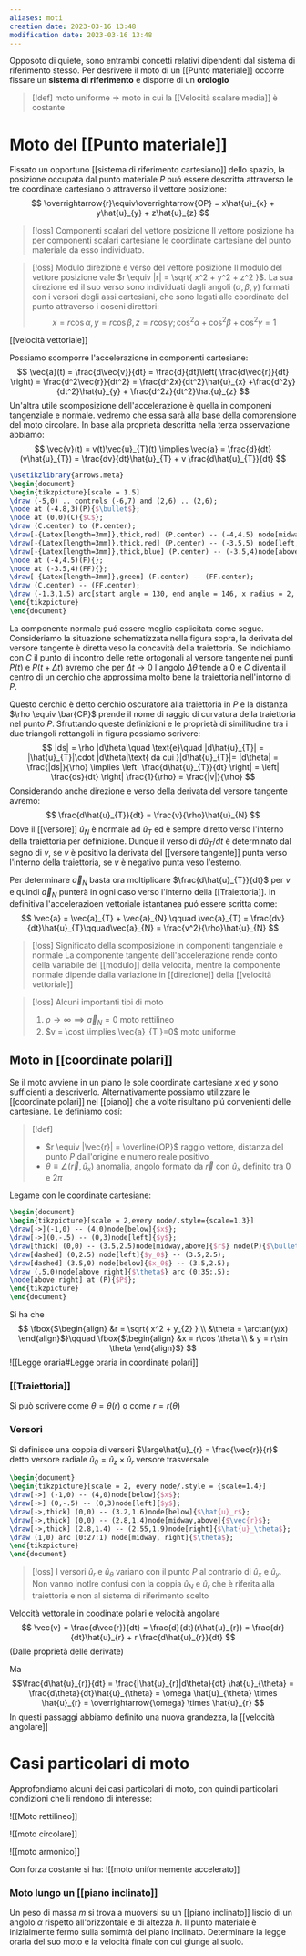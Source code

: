 ```yaml
---
aliases: moti
creation date: 2023-03-16 13:48
modification date: 2023-03-16 13:48
---
```


Opposoto di quiete, sono entrambi concetti relativi dipendenti dal sistema di riferimento stesso. Per desrivere il moto di un [[Punto materiale]] occorre fissare un **sistema di riferimento** e disporre di un **orologio**

>[!def]
>moto uniforme => moto in cui la [[Velocità scalare media]] è costante


# Moto del [[Punto materiale]]

Fissato un opportuno [[sistema di riferimento cartesiano]] dello spazio, la posizione occupata dal punto materiale $P$ puó essere descritta attraverso le tre coordinate cartesiano o attraverso il vettore posizione:
$$
 \overrightarrow{r}\equiv\overrightarrow{OP} = x\hat{u}_{x} + y\hat{u}_{y} + z\hat{u}_{z}
$$

>[!oss] Componenti scalari del vettore posizione
>Il vettore posizione ha per componenti scalari cartesiane le coordinate cartesiane del punto materiale da esso individuato.

>[!oss] Modulo direzione e verso del vettore posizione
>Il modulo del vettore posizione vale $r \equiv |r| = \sqrt{ x^2 + y^2 + z^2 }$.
>La sua direzione ed il suo verso sono individuati dagli angoli $(\alpha,\beta,\gamma)$ formati con i versori degli assi cartesiani, che sono legati alle coordinate del punto attraverso i coseni direttori:
> $$
> x = r\cos \alpha, y = r\cos \beta, z = r \cos \gamma; \cos^2 \alpha + \cos^2 \beta + \cos ^2 \gamma = 1
>$$

[[velocità vettoriale]]

Possiamo scomporre l'accelerazione in componenti cartesiane:
$$
\vec{a}(t) = \frac{d\vec{v}}{dt} = \frac{d}{dt}\left( \frac{d\vec{r}}{dt}  \right) = \frac{d^2\vec{r}}{dt^2} = \frac{d^2x}{dt^2}\hat{u}_{x} +\frac{d^2y}{dt^2}\hat{u}_{y} + \frac{d^2z}{dt^2}\hat{u}_{z}    
$$
Un'altra utile scomposizione dell'accelerazione è quella in componeni tangenziale e normale. vedremo che essa sarà alla base della comprensione del moto circolare.
In base alla proprietà descritta nella terza osservazione abbiamo:
$$
\vec{v}(t) = v(t)\vec{u}_{T}(t) \implies \vec{a} = \frac{d}{dt}(v\hat{u}_{T}) = \frac{dv}{dt}\hat{u}_{T} + v \frac{d\hat{u}_{T}}{dt} 
$$

```tikz
\usetikzlibrary{arrows.meta}
\begin{document}
\begin{tikzpicture}[scale = 1.5]
\draw (-5,0) .. controls (-6,7) and (2,6) .. (2,6);
\node at (-4.8,3)(P){$\bullet$};
\node at (0,0)(C){$C$};
\draw (C.center) to (P.center);
\draw[-{Latex[length=3mm]},thick,red] (P.center) -- (-4,4.5) node[midway,left,color=black](F){$\large\hat{u}_T(t)$};
\draw[-{Latex[length=3mm]},thick,red] (P.center) -- (-3.5,5) node[left,color=black]{$\large\hat{u}_T(t + \Delta t)$};
\draw[-{Latex[length=3mm]},thick,blue] (P.center) -- (-3.5,4)node[above right]{$\Delta \hat{u}_T (t)$};
\node at (-4,4.5)(F){};
\node at (-3.5,4)(FF){};
\draw[-{Latex[length=3mm]},green] (F.center) -- (FF.center);
\draw (C.center) -- (FF.center);
\draw (-1.3,1.5) arc[start angle = 130, end angle = 146, x radius = 2, y radius = 2] node[midway, above left]{$\Delta \theta$};
\end{tikzpicture}
\end{document}
```


La componente normale puó essere meglio esplicitata come segue. Consideriamo la situazione schematizzata nella figura sopra, la derivata del versore tangente è diretta veso la concavità della traiettoria. Se indichiamo con $C$ il punto di incontro delle rette ortogonali al versore tangente nei punti $P(t)$ e $P(t + \Delta t)$ avremo che per $\Delta t \to 0$ l'angolo $\Delta \theta$ tende a 0 e $C$ diventa il centro di un cerchio che approssima molto bene la traiettoria nell'intorno di $P$.

Questo cerchio è detto cerchio oscuratore alla traiettoria in $P$ e la distanza $\rho \equiv \bar{CP}$ prende il nome di raggio di curvatura della traiettoria nel punto $P$.
Sfruttando queste definizioni e le proprietà di similitudine tra i due triangoli rettangoli in figura possiamo scrivere:
$$
|ds| = \rho |d\theta|\quad \text{e}\quad |d\hat{u}_{T}| = |\hat{u}_{T}|\cdot |d\theta|\text{ da cui }|d\hat{u}_{T}|= |d\theta| = \frac{|ds|}{\rho} \implies \left| \frac{d\hat{u}_{T}}{dt} \right| = \left| \frac{ds}{dt}  \right| \frac{1}{\rho} = \frac{|v|}{\rho}
$$
Considerando anche direzione e verso della derivata del versore tangente avremo:
$$
\frac{d\hat{u}_{T}}{dt} = \frac{v}{\rho}\hat{u}_{N}
$$
Dove il [[versore]] $\hat{u}_{N}$ è normale ad $\hat{u}_{T}$ ed è sempre diretto verso l'interno della traiettoria per definizione. Dunque il verso di $d\hat{u}_{T}/dt$ è determinato dal segno di $v$, se $v$ è positivo la derivata del [[versore tangente]] punta verso l'interno della traiettoria, se $v$ è negativo punta veso l'esterno.

Per determinare $\vec{a}_{N}$ basta ora moltiplicare $\frac{d\hat{u}_{T}}{dt}$ per $v$ e quindi $\vec{a}_{N}$ punterà in ogni caso verso l'interno della [[Traiettoria]]. In definitiva l'accelerazioen vettoriale istantanea puó essere scritta come:
$$
\vec{a} = \vec{a}_{T} + \vec{a}_{N} \qquad \vec{a}_{T} = \frac{dv}{dt}\hat{u}_{T}\qquad\vec{a}_{N} = \frac{v^2}{\rho}\hat{u}_{N} 
$$
>[!oss] Significato della scomposizione in componenti tangenziale e normale
>La componente tangente dell'accelerazione rende conto della variabile del [[modulo]] della velocità, mentre la componente normale dipende dalla variazione in [[direzione]] della [[velocità vettoriale]]

>[!oss] Alcuni importanti tipi di moto
>
> 1. $\rho \to \infty \implies \vec{a}_{N} = 0$ moto rettilineo
> 2. $v = \cost \implies \vec{a}_{T }=0$ moto uniforme

## Moto in [[coordinate polari]]
Se il moto avviene in un piano le sole coordinate cartesiane $x$ ed $y$ sono sufficienti a descriverlo. Alternativamente possiamo utilizzare le [[coordinate polari]] nel [[piano]] che a volte risultano piú convenienti delle cartesiane.
Le definiamo cosí:
>[!def]
>- $r \equiv |\vec{r}| = \overline{OP}$ raggio vettore, distanza del punto $P$ dall'origine e numero reale positivo
>- $\theta \equiv \angle(\vec{r},\hat{u}_{x})$ anomalia, angolo formato da $\vec{r}$ con $\hat{u}_{x}$ definito tra 0 e $2\pi$

Legame con le coordinate cartesiane:

```tikz
\begin{document}
\begin{tikzpicture}[scale = 2,every node/.style={scale=1.3}]
\draw[->](-1,0) -- (4,0)node[below]{$x$};
\draw[->](0,-.5) -- (0,3)node[left]{$y$};
\draw[thick] (0,0) -- (3.5,2.5)node[midway,above]{$r$} node(P){$\bullet$};
\draw[dashed] (0,2.5) node[left]{$y_0$} -- (3.5,2.5);
\draw[dashed] (3.5,0) node[below]{$x_0$} -- (3.5,2.5);
\draw (.5,0)node[above right]{$\theta$} arc (0:35:.5); 
\node[above right] at (P){$P$};
\end{tikzpicture}
\end{document}
```

Si ha che
$$
\fbox{$\begin{align}
&r = \sqrt{ x^2 + y_{2} } \\
&\theta = \arctan(y/x)
\end{align}$}\qquad \fbox{$\begin{align}
&x = r\cos \theta \\
 & y = r\sin \theta
\end{align}$}
$$
![[Legge oraria#Legge oraria in coordinate polari]]

### [[Traiettoria]]
Si può scrivere come
$\theta = \theta(r)$ o come $r = r(\theta)$

### Versori
Si definisce una coppia di versori
$\large\hat{u}_{r} = \frac{\vec{r}}{r}$ detto versore radiale
$\hat{u}_{\theta} = \hat{u}_{z} \times \hat{u}_{r}$ versore trasversale

```tikz
\begin{document}
\begin{tikzpicture}[scale = 2, every node/.style = {scale=1.4}]
\draw[->] (-1,0) -- (4,0)node[below]{$x$};
\draw[->] (0,-.5) -- (0,3)node[left]{$y$};
\draw[->,thick] (0,0) -- (3.2,1.6)node[below]{$\hat{u}_r$};
\draw[->,thick] (0,0) -- (2.8,1.4)node[midway,above]{$\vec{r}$};
\draw[->,thick] (2.8,1.4) -- (2.55,1.9)node[right]{$\hat{u}_\theta$};
\draw (1,0) arc (0:27:1) node[midway, right]{$\theta$};
\end{tikzpicture}
\end{document}
```
>[!oss]
>I versori $\hat{u}_{r}$ e $\hat{u}_{\theta}$ variano con il punto $P$ al contrario di $\hat{u}_{x}$ e $\hat{u}_{y}$. Non vanno inotlre confusi con la coppia $\hat{u}_{N}$ e $\hat{u}_{r}$ che è riferita alla traiettoria e non al sistema di riferimento scelto


Velocità vettorale in coodinate polari e velocità angolare
$$
\vec{v} = \frac{d\vec{r}}{dt} = \frac{d}{dt}(r\hat{u}_{r}) = \frac{dr}{dt}\hat{u}_{r} + r \frac{d\hat{u}_{r}}{dt}   
$$
(Dalle proprietà delle derivate)

Ma
$$\frac{d\hat{u}_{r}}{dt} = \frac{|\hat{u}_{r}|d\theta}{dt} \hat{u}_{\theta} = \frac{d\theta}{dt}\hat{u}_{\theta} = \omega \hat{u}_{\theta} \times \hat{u}_{r} = \overrightarrow{\omega} \times \hat{u}_{r} $$
In questi passaggi abbiamo definito una nuova grandezza, la [[velocità angolare]]



# Casi particolari di moto
Approfondiamo alcuni dei casi particolari di moto, con quindi particolari condizioni che li rendono di interesse:


![[Moto rettilineo]]


![[moto circolare]]

![[moto armonico]]


Con forza costante si ha:
![[moto uniformemente accelerato]]


### Moto lungo un [[piano inclinato]]
Un peso di massa $m$ si trova a muoversi su un [[piano inclinato]] liscio di un angolo $\alpha$ rispetto all'orizzontale e di altezza $h$. Il punto materiale è inizialmente fermo sulla somimtà del piano inclinato. Determinare la legge oraria del suo moto e la velocità finale con cui giunge al suolo.